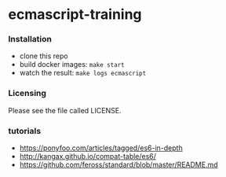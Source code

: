 # ecmascript-training

### Installation
+ clone this repo
+ build docker images: `make start`
+ watch the result: `make logs ecmascript`

### Licensing
Please see the file called LICENSE.

### tutorials
- https://ponyfoo.com/articles/tagged/es6-in-depth
- http://kangax.github.io/compat-table/es6/
- https://github.com/feross/standard/blob/master/README.md
